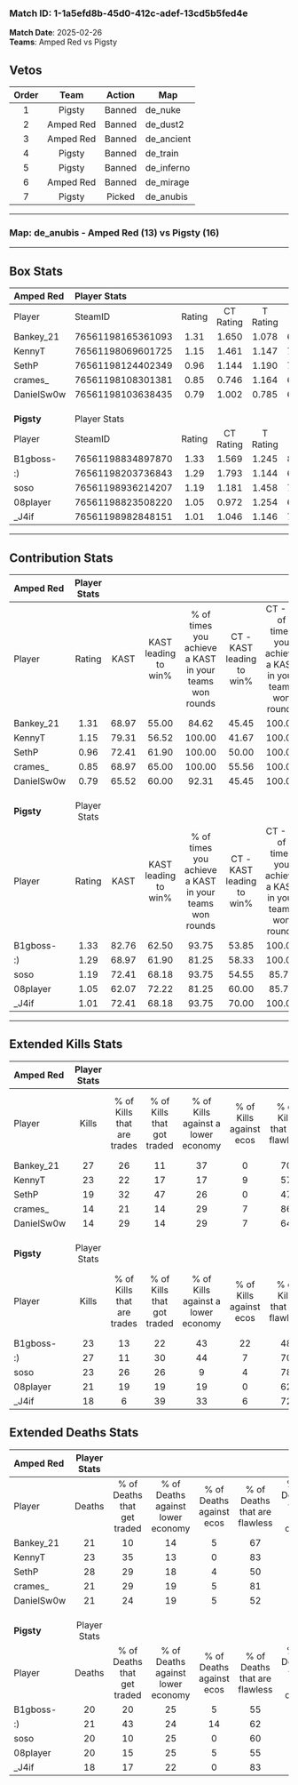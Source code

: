 ### Match ID: 1-1a5efd8b-45d0-412c-adef-13cd5b5fed4e  
**Match Date**: 2025-02-26  
**Teams**: Amped Red vs Pigsty  

## Vetos  

| Order | Team | Action | Map |
| :---: | :--: | :----: | --- |
| 1 | Pigsty | Banned | de_nuke |
| 2 | Amped Red | Banned | de_dust2 |
| 3 | Amped Red | Banned | de_ancient |
| 4 | Pigsty | Banned | de_train |
| 5 | Pigsty | Banned | de_inferno |
| 6 | Amped Red | Banned | de_mirage |
| 7 | Pigsty | Picked | de_anubis |

---  

### **Map**: de_anubis - Amped Red (13) vs Pigsty (16)  
---  

## Box Stats  

| **Amped Red** | Player Stats      |        |           |          |       |      |       |         |        |      |     |
| :- | :- | :-: | :-: | :-: | :-: | :-: | :-: | :-: | :-: | :-: | :-: |
| Player        | SteamID           | Rating | CT Rating | T Rating | KAST  | ADR  | Kills | Assists | Deaths | K/D  | HS% |
| Bankey_21     | 76561198165361093 |  1.31  |   1.650   |  1.078   | 68.97 | 96.2 |  27   |    4    |   21   | 1.29 | 59  |
| KennyT        | 76561198069601725 |  1.15  |   1.461   |  1.147   | 79.31 | 71.9 |  23   |    5    |   23   | 1.00 | 30  |
| SethP         | 76561198124402349 |  0.96  |   1.144   |  1.190   | 72.41 | 87.7 |  19   |   11    |   28   | 0.68 | 26  |
| crames_       | 76561198108301381 |  0.85  |   0.746   |  1.164   | 68.97 | 70.2 |  14   |    9    |   21   | 0.67 | 64  |
| DanielSw0w    | 76561198103638435 |  0.79  |   1.002   |  0.785   | 65.52 | 59.5 |  14   |    8    |   21   | 0.67 | 35  |
|               |                   |        |           |          |       |      |       |         |        |      |     |
|               |                   |        |           |          |       |      |       |         |        |      |     |
|               |                   |        |           |          |       |      |       |         |        |      |     |
| **Pigsty**    | Player Stats      |        |           |          |       |      |       |         |        |      |     |
| Player        | SteamID           | Rating | CT Rating | T Rating | KAST  | ADR  | Kills | Assists | Deaths | K/D  | HS% |
| B1gboss-      | 76561198834897870 |  1.33  |   1.569   |  1.245   | 82.76 | 95.3 |  23   |   13    |   20   | 1.15 | 34  |
| :)            | 76561198203736843 |  1.29  |   1.793   |  1.144   | 68.97 | 90.0 |  27   |    5    |   21   | 1.29 | 55  |
| soso          | 76561198936214207 |  1.19  |   1.181   |  1.458   | 72.41 | 80.9 |  23   |    7    |   20   | 1.15 | 60  |
| 08player      | 76561198823508220 |  1.05  |   0.972   |  1.254   | 62.07 | 77.5 |  21   |    8    |   20   | 1.05 | 47  |
| _J4if         | 76561198982848151 |  1.01  |   1.046   |  1.146   | 72.41 | 64.0 |  18   |    3    |   18   | 1.00 | 61  |
---  

## Contribution Stats  

| **Amped Red** | Player Stats |       |                      |                                                        |                           |                                                             |                          |                                                            |
| :- | :-: | :-: | :-: | :-: | :-: | :-: | :-: | :-: |
| Player        |    Rating    | KAST  | KAST leading to win% | % of times you achieve a KAST in your teams won rounds | CT - KAST leading to win% | CT - % of times you achieve a KAST in your teams won rounds | T - KAST leading to win% | T - % of times you achieve a KAST in your teams won rounds |
| Bankey_21     |     1.31     | 68.97 |        55.00         |                         84.62                          |           45.45           |                           100.00                            |          66.67           |                           75.00                            |
| KennyT        |     1.15     | 79.31 |        56.52         |                         100.00                         |           41.67           |                           100.00                            |          72.73           |                           100.00                           |
| SethP         |     0.96     | 72.41 |        61.90         |                         100.00                         |           50.00           |                           100.00                            |          72.73           |                           100.00                           |
| crames_       |     0.85     | 68.97 |        65.00         |                         100.00                         |           55.56           |                           100.00                            |          72.73           |                           100.00                           |
| DanielSw0w    |     0.79     | 65.52 |        60.00         |                         92.31                          |           45.45           |                           100.00                            |          77.78           |                           87.50                            |
|               |              |       |                      |                                                        |                           |                                                             |                          |                                                            |
|               |              |       |                      |                                                        |                           |                                                             |                          |                                                            |
|               |              |       |                      |                                                        |                           |                                                             |                          |                                                            |
| **Pigsty**    | Player Stats |       |                      |                                                        |                           |                                                             |                          |                                                            |
| Player        |    Rating    | KAST  | KAST leading to win% | % of times you achieve a KAST in your teams won rounds | CT - KAST leading to win% | CT - % of times you achieve a KAST in your teams won rounds | T - KAST leading to win% | T - % of times you achieve a KAST in your teams won rounds |
| B1gboss-      |     1.33     | 82.76 |        62.50         |                         93.75                          |           53.85           |                           100.00                            |          72.73           |                           88.89                            |
| :)            |     1.29     | 68.97 |        61.90         |                         81.25                          |           58.33           |                           100.00                            |          66.67           |                           66.67                            |
| soso          |     1.19     | 72.41 |        68.18         |                         93.75                          |           54.55           |                            85.71                            |          81.82           |                           100.00                           |
| 08player      |     1.05     | 62.07 |        72.22         |                         81.25                          |           60.00           |                            85.71                            |          87.50           |                           77.78                            |
| _J4if         |     1.01     | 72.41 |        68.18         |                         93.75                          |           70.00           |                           100.00                            |          66.67           |                           88.89                            |
---  

## Extended Kills Stats  

| **Amped Red** | Player Stats |                            |                            |                                    |                         |                              |                                 |                                       |                    |           |
| :- | :-: | :-: | :-: | :-: | :-: | :-: | :-: | :-: | :-: | :-: |
| Player        |    Kills     | % of Kills that are trades | % of Kills that got traded | % of Kills against a lower economy | % of Kills against ecos | % of Kills that are flawless | % of Kills that are close duels | % of Kills that are assisted by flash | Pistol Round Kills | AWP Kills |
| Bankey_21     |      27      |             26             |             11             |                 37                 |            0            |              70              |                0                |                  11                   |         0          |     0     |
| KennyT        |      23      |             22             |             17             |                 17                 |            9            |              57              |               13                |                   0                   |         8          |     3     |
| SethP         |      19      |             32             |             47             |                 26                 |            0            |              47              |                0                |                   5                   |         0          |     0     |
| crames_       |      14      |             21             |             14             |                 29                 |            7            |              86              |                0                |                   0                   |         0          |     0     |
| DanielSw0w    |      14      |             29             |             14             |                 29                 |            7            |              64              |               14                |                   0                   |         0          |     0     |
|               |              |                            |                            |                                    |                         |                              |                                 |                                       |                    |           |
|               |              |                            |                            |                                    |                         |                              |                                 |                                       |                    |           |
|               |              |                            |                            |                                    |                         |                              |                                 |                                       |                    |           |
| **Pigsty**    | Player Stats |                            |                            |                                    |                         |                              |                                 |                                       |                    |           |
| Player        |    Kills     | % of Kills that are trades | % of Kills that got traded | % of Kills against a lower economy | % of Kills against ecos | % of Kills that are flawless | % of Kills that are close duels | % of Kills that are assisted by flash | Pistol Round Kills | AWP Kills |
| B1gboss-      |      23      |             13             |             22             |                 43                 |           22            |              48              |               22                |                   4                   |         0          |     3     |
| :)            |      27      |             11             |             30             |                 44                 |            7            |              70              |                7                |                   0                   |         0          |     2     |
| soso          |      23      |             26             |             26             |                 9                  |            4            |              78              |                9                |                   0                   |         0          |     1     |
| 08player      |      21      |             19             |             19             |                 19                 |            0            |              62              |               14                |                   5                   |         1          |     4     |
| _J4if         |      18      |             6              |             39             |                 33                 |            6            |              72              |                0                |                   0                   |         0          |     0     |
## Extended Deaths Stats  

| **Amped Red** | Player Stats |                             |                                   |                          |                               |                            |                           |               |
| :- | :-: | :-: | :-: | :-: | :-: | :-: | :-: | :-: |
| Player        |    Deaths    | % of Deaths that get traded | % of Deaths against lower economy | % of Deaths against ecos | % of Deaths that are flawless | % of Deaths that are close | % of Deaths while blinded | Deaths to AWP |
| Bankey_21     |      21      |             10              |                14                 |            5             |              67               |             5              |             0             |       1       |
| KennyT        |      23      |             35              |                13                 |            0             |              83               |             9              |             0             |       0       |
| SethP         |      28      |             29              |                18                 |            4             |              50               |             18             |             0             |       0       |
| crames_       |      21      |             29              |                19                 |            5             |              81               |             5              |            10             |       0       |
| DanielSw0w    |      21      |             24              |                19                 |            5             |              52               |             14             |             0             |       0       |
|               |              |                             |                                   |                          |                               |                            |                           |               |
|               |              |                             |                                   |                          |                               |                            |                           |               |
|               |              |                             |                                   |                          |                               |                            |                           |               |
| **Pigsty**    | Player Stats |                             |                                   |                          |                               |                            |                           |               |
| Player        |    Deaths    | % of Deaths that get traded | % of Deaths against lower economy | % of Deaths against ecos | % of Deaths that are flawless | % of Deaths that are close | % of Deaths while blinded | Deaths to AWP |
| B1gboss-      |      20      |             20              |                25                 |            5             |              55               |             10             |             5             |       1       |
| :)            |      21      |             43              |                24                 |            14            |              62               |             0              |             5             |       3       |
| soso          |      20      |             10              |                25                 |            0             |              60               |             10             |             0             |       2       |
| 08player      |      20      |             15              |                25                 |            5             |              55               |             0              |             5             |       2       |
| _J4if         |      18      |             17              |                22                 |            0             |              83               |             6              |             6             |       0       |

